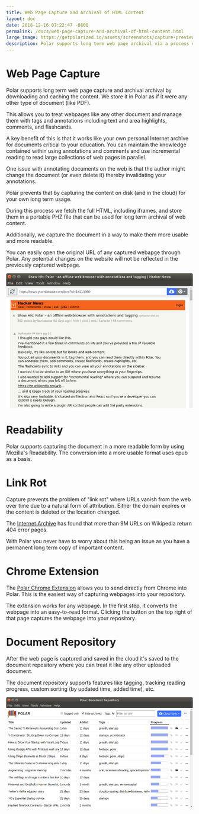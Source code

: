 ```yaml
---
title: Web Page Capture and Archival of HTML Content
layout: doc
date: 2018-12-16 07:22:47 -0800
permalink: /docs/web-page-capture-and-archival-of-html-content.html
large_image: https://getpolarized.io/assets/screenshots/capture-preview-narrow.png
description: Polar supports long term web page archival via a process called "capture" which downloads and caches the content locally.  
---
```


# Web Page Capture

Polar supports long term web page capture and archival archival by 
downloading and caching the content.  We store it in Polar as if it were
any other type of document (like PDF).

This allows you to treat webpages like any other document and manage them with tags and annotations including text and
area highlights, comments, and flashcards.

A key benefit of this is that it works like your own personal Internet archive
for documents critical to your education. You can maintain the knowledge 
contained within using annotations and comments and use incremental reading to 
read large collections of web pages in parallel.  

One issue with annotating documents on the web is that the author might change
the document (or even delete it) thereby invalidating your annotations.

Polar prevents that by capturing the content on disk (and in the cloud) for your
own long term usage.

During this process we fetch the full HTML, including iframes, and store them in
a portable PHZ file that can be used for long term archival of web content.

Additionally, we capture the document in a way to make them more usable and more 
readable.

You can easily open the original URL of any captured webapge through Polar. Any potential changes on the website will not be reflected in the previously captured webpage.

<!-- <img class="img-fluid img-shadow" src="./assets/screenshots/captured-content-window.png"> -->
<p class="text-center"><img class="img-fluid img-shadow" src="../assets/screenshots/capture-preview-narrow.png"></p>

# Readability

Polar supports capturing the document in a more readable form by using Mozilla's Readability. The conversion into a more usable format uses epub as a basis.

# Link Rot

Capture prevents the problem of "link rot" where URLs vanish from the web over
time due to a natural form of attribution.  Either the domain expires or the 
content is deleted or the location changed.

The <a href="https://blog.archive.org/2018/10/01/more-than-9-million-broken-links-on-wikipedia-are-now-rescued/">Internet Archive</a> has found that more than 9M URLs on Wikipedia return 404 error
pages.

With Polar you never have to worry about this being an issue as you have a 
permanent long term copy of important content.

# Chrome Extension

The <a href="https://chrome.google.com/webstore/detail/save-to-polar/jkfdkjomocoaljglgddnmhcbolldcafd">Polar Chrome Extension</a> 
allows you to send directly from Chrome into Polar. This is the easiest way of capturing webpages into your repository.

The extension works for any webpage. In the first step, it converts the webpage into an easy-to-read format. Clicking the button on the top right of that page captures the webpage into your repository.

# Document Repository

After the web page is captured and saved in the cloud it's saved to the document 
repository where you can treat it like any other uploaded document.

The document repository supports features like tagging, tracking reading progress,
custom sorting (by updated time, added time), etc. 

<p class="text-center"><img class="img-fluid img-shadow" src="../assets/screenshots/document-repository-narrow.png"></p>
